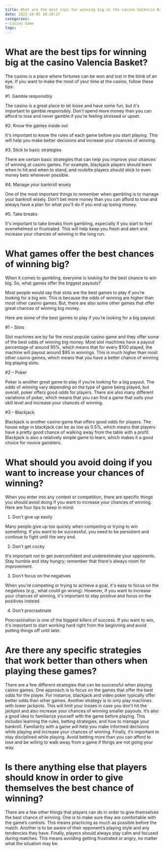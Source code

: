 ```yaml
---
title: What are the best tips for winning big at the casino Valencia Basket
date: 2022-10-05 10:20:27
categories:
- Casino Game
tags:
---
```



#  What are the best tips for winning big at the casino Valencia Basket?

The casino is a place where fortunes can be won and lost in the blink of an eye. If you want to make the most of your time at the casino, follow these tips:

#1. Gamble responsibly

The casino is a great place to let loose and have some fun, but it's important to gamble responsibly. Don't spend more money than you can afford to lose and never gamble if you're feeling stressed or upset.

#2. Know the games inside out

It's important to know the rules of each game before you start playing. This will help you make better decisions and increase your chances of winning.

#3. Stick to basic strategies

There are certain basic strategies that can help you improve your chances of winning at casino games. For example, blackjack players should learn when to hit and when to stand, and roulette players should stick to even money bets whenever possible.

#4. Manage your bankroll wisely

One of the most important things to remember when gambling is to manage your bankroll wisely. Don't bet more money than you can afford to lose and always have a plan for what you'll do if you end up losing money.

#5. Take breaks

It's important to take breaks from gambling, especially if you start to feel overwhelmed or frustrated. This will help keep you fresh and alert and increase your chances of winning in the long run.

#  What games offer the best chances of winning big?

When it comes to gambling, everyone is looking for the best chance to win big. So, what games offer the biggest payouts?

Most people would say that slots are the best games to play if you’re looking for a big win. This is because the odds of winning are higher than most other casino games. But, there are also some other games that offer great chances of winning big money.

Here are some of the best games to play if you’re looking for a big payout:

#1 – Slots

Slot machines are by far the most popular casino game and they offer some of the best odds of winning big money. Most slot machines have a payout percentage of around 95%, which means that for every $100 played, the machine will payout around $95 in winnings. This is much higher than most other casino games, which means that you have a better chance of winning big playing slots.

#2 – Poker

Poker is another great game to play if you’re looking for a big payout. The odds of winning vary depending on the type of game being played, but overall, poker offers good odds for players. There are also many different variations of poker, which means that you can find a game that suits your skill level and increase your chances of winning.

#3 – Blackjack

Blackjack is another casino game that offers good odds for players. The house edge in blackjack can be as low as 0.5%, which means that players have a pretty good chance of walking away from the table with a profit. Blackjack is also a relatively simple game to learn, which makes it a good choice for novice gamblers.

#  What should you avoid doing if you want to increase your chances of winning?

When you enter into any contest or competition, there are specific things you should avoid doing if you want to increase your chances of winning. Here are four tips to keep in mind:

1. Don't give up easily

Many people give up too quickly when competing or trying to win something. If you want to be successful, you need to be persistent and continue to fight until the very end.

2. Don't get cocky

It's important not to get overconfident and underestimate your opponents. Stay humble and stay hungry; remember that there's always room for improvement.

3. Don't focus on the negatives

When you're competing or trying to achieve a goal, it's easy to focus on the negatives (e.g., what could go wrong). However, if you want to increase your chances of winning, it's important to stay positive and focus on the positives instead.

4. Don't procrastinate

Procrastination is one of the biggest killers of success. If you want to win, it's important to start working hard right from the beginning and avoid putting things off until later.

#  Are there any specific strategies that work better than others when playing these games?

There are a few different strategies that can be successful when playing casino games. One approach is to focus on the games that offer the best odds for the player. For instance, blackjack and video poker typically offer better odds than other games. Another strategy is to only play machines with lower jackpots. This will limit your losses in case you don’t hit the jackpot and also increase your chances of winning smaller payouts. It’s also a good idea to familiarize yourself with the game before playing. This includes learning the rules, betting strategies, and how to manage your bankroll. Familiarity with a game will help you make informed decisions while playing and increase your chances of winning. Finally, it’s important to stay disciplined while playing. Avoid betting more than you can afford to lose and be willing to walk away from a game if things are not going your way.

#  Is there anything else that players should know in order to give themselves the best chance of winning?

There are a few other things that players can do in order to give themselves the best chance of winning. One is to make sure they are comfortable with the game’s controls. This means practicing as much as possible before the match. Another is to be aware of their opponent’s playing style and any tendencies they have. Finally, players should always stay calm and focused during matches. This means avoiding getting frustrated or angry, no matter what the situation may be.